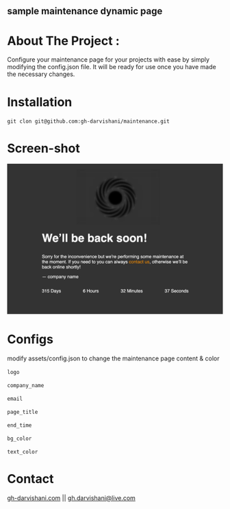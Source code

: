 ## sample maintenance dynamic page

# **About The Project** :

Configure your maintenance page for your projects with ease by simply modifying the config.json file.
It will be ready for use once you have made the necessary changes.

# Installation

`git clon git@github.com:gh-darvishani/maintenance.git `

# Screen-shot

![](https://raw.githubusercontent.com/gh-darvishani/maintenance/master/sample.png "maintenance sample image")

# Configs

modify assets/config.json to change the maintenance page content & color

`logo`

`company_name`

`email`

`page_title`

`end_time`

`bg_color`

`text_color`

# Contact

[gh-darvishani.com](https://gh-darvishani.com/)
|| [gh.darvishani@live.com](mailto:gh.darvishani@live.com)